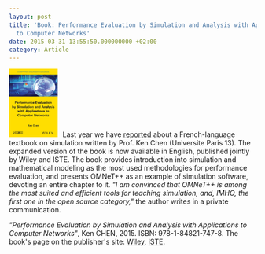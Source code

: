 ```yaml
---
layout: post
title: 'Book: Performance Evaluation by Simulation and Analysis with Applications
  to Computer Networks'
date: 2015-03-31 13:55:50.000000000 +02:00
category: Article
---
```

<p><img class="left" style="padding-right: 10px;" src="/images/stories/kenchen-book.jpg" alt="" width="99" height="139" />Last year we have <a href="http://www.omnetpp.org/22-page/3716-simulation-book-in-french" target="_blank">reported</a> about a French-language textbook on simulation written by Prof. Ken Chen (Universite Paris 13). The expanded version of the book is now available in English, published jointly by Wiley and ISTE. The book provides introduction into simulation and mathematical modeling as the most used methodologies for performance evaluation, and presents OMNeT++ as an example of simulation software, devoting an entire chapter to it. <i>"I am convinced that OMNeT++ is among the most suited and efficient tools for teaching simulation, and, IMHO, the first one in the open source category,"</i> the author writes in a private communication.</p>
<p><i>"Performance Evaluation by Simulation and Analysis with Applications to Computer Networks"</i>, Ken CHEN, 2015. ISBN: 978-1-84821-747-8. The book's page on the publisher's site: <a href="http://eu.wiley.com/WileyCDA/WileyTitle/productCd-1848217471.html" target="_blank">Wiley</a>, <a href="http://www.iste.co.uk/index.php?f=a&amp;ACTION=View&amp;id=835" target="_blank">ISTE</a>.</p>
